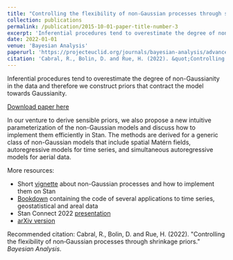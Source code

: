 ```yaml
---
title: "Controlling the flexibility of non‑Gaussian processes through shrinkage priors"
collection: publications
permalink: /publication/2015-10-01-paper-title-number-3
excerpt: 'Inferential procedures tend to overestimate the degree of non-Gaussianity in the data and therefore we construct priors that contract the model towards Gaussianity. In our venture to derive sensible priors, we also propose a new intuitive parameterization of the non-Gaussian models and discuss how to implement them efficiently in Stan.'
date: 2022-01-01
venue: 'Bayesian Analysis'
paperurl: 'https://projecteuclid.org/journals/bayesian-analysis/advance-publication/Controlling-the-Flexibility-of-Non-Gaussian-Processes-Through-Shrinkage-Priors/10.1214/22-BA1342.full'
citation: 'Cabral, R., Bolin, D. and Rue, H. (2022). &quot;Controlling the flexibility of non‑Gaussian processes through shrinkage priors.&quot; <i>Bayesian Analysis</i>.'
---
```


Inferential procedures tend to overestimate the degree of non-Gaussianity in the data and therefore we construct priors that contract the model towards Gaussianity. 

[Download paper here](https://projecteuclid.org/journals/bayesian-analysis/advance-publication/Controlling-the-Flexibility-of-Non-Gaussian-Processes-Through-Shrinkage-Priors/10.1214/22-BA1342.full)

In our venture to derive sensible priors, we also propose a new intuitive parameterization of the non-Gaussian models and discuss how to implement them efficiently in Stan. The methods are derived for a generic class of non-Gaussian models that include spatial Matérn fields, autoregressive models for time series, and simultaneous autoregressive models for aerial data.

More resources: 
- Short [vignette](https://rawcdn.githack.com/stan-dev/connect22-space-time/9861468cbfcec939c25c88c81693b5055134e7a6/resources/Speaker%203%20-%20Rafael%20Cabral/vignette/stanconnect.html) about non-Gaussian processes and how to implement them on Stan
- [Bookdown](https://rafaelcabral96.github.io/nigstan/) containing the code of several applications to time series, geostatistical and areal data
- Stan Connect 2022 [presentation](https://github.com/stan-dev/connect22-space-time/tree/main/resources/Speaker%203%20-%20Rafael%20Cabral)
- [arXiv version](https://arxiv.org/abs/2203.05510)

Recommended citation: Cabral, R., Bolin, D. and Rue, H. (2022). "Controlling the flexibility of non‑Gaussian processes through shrinkage priors." <i>Bayesian Analysis</i>.

